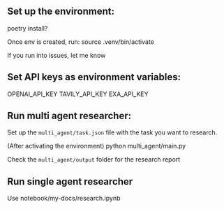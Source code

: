 ## Set up the environment:
poetry install?

Once env is created, run:
source .venv/bin/activate

If you run into issues, let me know

## Set API keys as environment variables:
OPENAI_API_KEY
TAVILY_API_KEY
EXA_API_KEY

## Run multi agent researcher:
Set up the `multi_agent/task.json` file with the task you want to research.

(After activating the environment)
python multi_agent/main.py

Check the `multi_agent/output` folder for the research report

## Run single agent researcher
Use notebook/my-docs/research.ipynb

